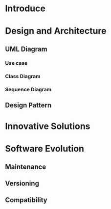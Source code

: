 # Introduce

# Design and Architecture

## UML Diagram

### Use case

### Class Diagram

### Sequence Diagram

## Design Pattern

# Innovative Solutions

# Software Evolution

## Maintenance

## Versioning

## Compatibility
